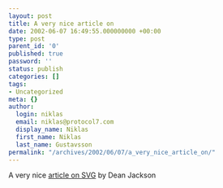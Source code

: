 ```yaml
---
layout: post
title: A very nice article on
date: 2002-06-07 16:49:55.000000000 +00:00
type: post
parent_id: '0'
published: true
password: ''
status: publish
categories: []
tags:
- Uncategorized
meta: {}
author:
  login: niklas
  email: niklas@protocol7.com
  display_name: Niklas
  first_name: Niklas
  last_name: Gustavsson
permalink: "/archives/2002/06/07/a_very_nice_article_on/"
---
```

A very nice [article on SVG](http://www.oreillynet.com/pub/a/javascript/2002/06/06/svg_future.html) by Dean Jackson

